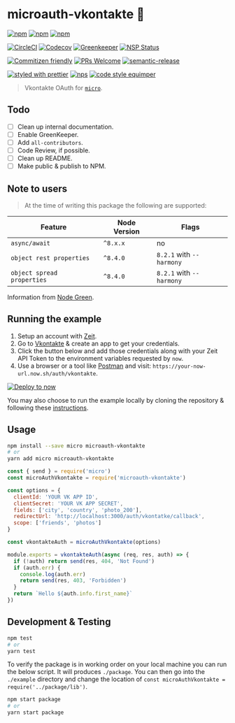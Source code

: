 # microauth-vkontakte :closed_lock_with_key:

[![npm](https://img.shields.io/npm/v/microauth-vkontakte.svg?style=flat-square)](https://www.npmjs.com/package/microauth-vkontakte)
[![npm](https://img.shields.io/npm/l/microauth-vkontakte.svg?style=flat-square)](https://www.npmjs.com/package/microauth-vkontakte)
[![npm](https://img.shields.io/npm/dt/microauth-vkontakte.svg?style=flat-square)](https://www.npmjs.com/package/microauth-vkontakte)

[![CircleCI](https://img.shields.io/circleci/project/github/rockchalkwushock/microauth-vkontakte.svg?style=flat-square)](https://circleci.com/gh/rockchalkwushock/microauth-vkontakte)
[![Codecov](https://img.shields.io/codecov/c/github/rockchalkwushock/microauth-vkontakte.svg?style=flat-square)](https://codecov.io/gh/rockchalkwushock/microauth-vkontakte)
[![Greenkeeper](https://img.shields.io/badge/Greenkeeper-enabled-brightgreen.svg?style=flat-square)](https://greenkeeper.io/)
[![NSP Status](https://nodesecurity.io/orgs/rcws-development/projects/694dfead-2741-4640-934b-1633dc219106/badge)](https://nodesecurity.io/orgs/rcws-development/projects/694dfead-2741-4640-934b-1633dc219106)

[![Commitizen friendly](https://img.shields.io/badge/commitizen-friendly-brightgreen.svg?style=flat-square)](http://commitizen.github.io/cz-cli/)
[![PRs Welcome](https://img.shields.io/badge/PRs-welcome-brightgreen.svg?style=flat-square)](https://github.com/rockchalkwushock/microauth-vkontakte/pulls)
[![semantic-release](https://img.shields.io/badge/%20%20%F0%9F%93%A6%F0%9F%9A%80-semantic--release-e10079.svg?style=flat-square)](https://github.com/semantic-release/semantic-release)

[![styled with prettier](https://img.shields.io/badge/styled_with-prettier-ff69b4.svg?style=flat-square)](https://github.com/prettier/prettier)
[![nps](https://img.shields.io/badge/scripts%20run%20with-nps-blue.svg?style=flat-square)](https://github.com/kentcdodds/nps)
[![code style equimper](https://img.shields.io/badge/code%20style-equimper-blue.svg?style=flat-square)](https://github.com/EQuimper/eslint-config-equimper)

> Vkontakte OAuth for [`micro`](https://github.com/zeit/micro).

## Todo

- [ ] Clean up internal documentation.
- [ ] Enable GreenKeeper.
- [ ] Add `all-contributors`.
- [ ] Code Review, if possible.
- [ ] Clean up README.
- [ ] Make public & publish to NPM.

## Note to users

> At the time of writing this package the following are supported:

Feature | Node Version | Flags
---------|----------|---------
 `async/await` | `^8.x.x` | no
 `object rest properties` | `^8.4.0` | `8.2.1` with `--harmony`
 `object spread properties` | `^8.4.0` | `8.2.1` with `--harmony`

Information from [Node Green](http://node.green/#ESNEXT-candidate--stage-3-).

## Running the example

1. Setup an account with [Zeit](https://zeit.co).
2. Go to [Vkontakte](https://vk.com/editapp?act=create) & create an app to get your credentials.
3. Click the button below and add those credentials along with your Zeit API Token to the environment variables requested by `now`.
4. Use a browser or a tool like [Postman](https://www.getpostman.com/postman) and visit: `https://your-now-url.now.sh/auth/vkontakte`.

[![Deploy to now](https://deploy.now.sh/static/button.svg)](https://deploy.now.sh/?repo=https://github.com/rockchalkwushock/microauth-vkontakte/example&env=VK_APP_ID&env=VK_APP_SECRET)

You may also choose to run the example locally by cloning the repository & following these [instructions](https://github.com/rockchalkwushock/microauth-vkontakte/example/#readme).

## Usage

```sh
npm install --save micro microauth-vkontakte
# or
yarn add micro microauth-vkontakte
```

```js
const { send } = require('micro')
const microAuthVkontakte = require('microauth-vkontakte')

const options = {
  clientId: 'YOUR VK APP ID',
  clientSecret: 'YOUR VK APP SECRET',
  fields: ['city', 'country', 'photo_200'],
  redirectUrl: 'http://localhost:3000/auth/vkontatke/callback',
  scope: ['friends', 'photos']
}

const vkontakteAuth = microAuthVkontakte(options)

module.exports = vkontakteAuth(async (req, res, auth) => {
  if (!auth) return send(res, 404, 'Not Found')
  if (auth.err) {
    console.log(auth.err)
    return send(res, 403, 'Forbidden')
  }
  return `Hello ${auth.info.first_name}`
})
```

## Development & Testing

```sh
npm test
# or
yarn test
```

To verify the package is in working order on your local machine you can run the below script. It will produces `./package`. You can then go into the `./example` directory and change the location of `const microAuthVkontakte = require('../package/lib')`.

```sh
npm start package
# or
yarn start package
```
